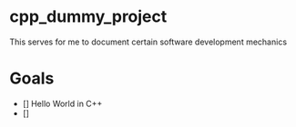 # cpp_dummy_project
This serves for me to document certain software development mechanics

# Goals
- [] Hello World in C++
- [] 
